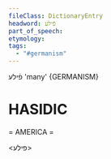 ```yaml
---
fileClass: DictionaryEntry
headword: פֿילע
part_of_speech: 
etymology: 
tags:
  - "#germanism"
---
```

פֿילע
'many'
{GERMANISM}

HASIDIC
=======
= AMERICA = 

<פילע>